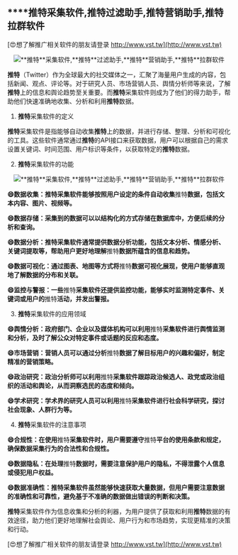 ## ****推特**采集软件,**推特**过滤助手,**推特**营销助手,**推特**拉群软件**

[😍想了解推广相关软件的朋友请登录 http://www.vst.tw](http://www.vst.tw)

 <center><img src="https://vst.tw/MP4/tuiguang/png/6.png" alt="**推特**采集软件,**推特**过滤助手,**推特**营销助手,**推特**拉群软件"></center>

**推特**（Twitter）作为全球最大的社交媒体之一，汇聚了海量用户生成的内容，包括新闻、观点、评论等。对于研究人员、市场营销人员、舆情分析师等来说，了解**推特**上的信息和舆论趋势至关重要。而**推特**采集软件则成为了他们的得力助手，帮助他们快速准确地收集、分析和利用**推特**数据。

1. **推特**采集软件的定义

**推特**采集软件是指能够自动收集**推特**上的数据，并进行存储、整理、分析和可视化的工具。这些软件通常通过**推特**的API接口来获取数据，用户可以根据自己的需求设置关键词、时间范围、用户标识等条件，以获取特定的**推特**数据。

2. **推特**采集软件的功能

 <center><img src="https://vst.tw/MP4/tuiguang/png/0.png" alt="**推特**采集软件,**推特**过滤助手,**推特**营销助手,**推特**拉群软件"></center>

**😄数据收集：**推特**采集软件能够按照用户设定的条件自动收集**推特**数据，包括文本内容、图片、视频等。**

**😄数据存储：采集到的数据可以以结构化的方式存储在数据库中，方便后续的分析和查询。**

**😄数据分析：**推特**采集软件通常提供数据分析功能，包括文本分析、情感分析、关键词提取等，帮助用户更好地理解**推特**数据所蕴含的信息和趋势。**

**😄数据可视化：通过图表、地图等方式将**推特**数据可视化展现，使用户能够直观地了解数据的分布和关联。**

**😄监控与警报：一些**推特**采集软件还提供监控功能，能够实时监测特定事件、关键词或用户的**推特**活动，并发出警报。**

3. **推特**采集软件的应用领域

**😄舆情分析：政府部门、企业以及媒体机构可以利用**推特**采集软件进行舆情监测和分析，及时了解公众对特定事件或话题的反应和态度。**

**😄市场营销：营销人员可以通过分析**推特**数据了解目标用户的兴趣和偏好，制定精准的营销策略。**

**😄政治研究：政治分析师可以利用**推特**采集软件跟踪政治候选人、政党或政治组织的活动和舆论，从而洞察选民的态度和倾向。**

**😄学术研究：学术界的研究人员可以利用**推特**采集软件进行社会科学研究，探讨社会现象、人群行为等。**

4. **推特**采集软件的注意事项

**😄合规性：在使用**推特**采集软件时，用户需要遵守**推特**平台的使用条款和规定，确保数据采集行为的合法性和合规性。**

**😄数据隐私：在处理**推特**数据时，需要注意保护用户的隐私，不得泄露个人信息或侵犯用户权益。**

**😄数据准确性：**推特**采集软件虽然能够快速获取大量数据，但用户需要注意数据的准确性和可靠性，避免基于不准确的数据做出错误的判断和决策。**

**推特**采集软件作为信息收集和分析的利器，为用户提供了获取和利用**推特**数据的有效途径，助力他们更好地理解社会舆论、用户行为和市场趋势，实现更精准的决策和行动。

[😍想了解推广相关软件的朋友请登录 http://www.vst.tw](http://www.vst.tw)



